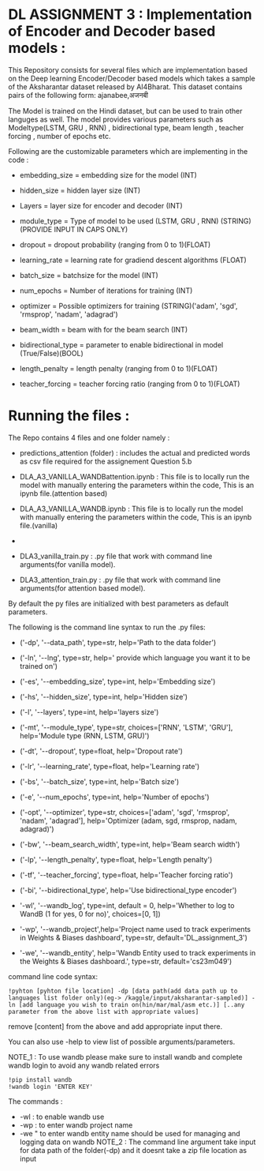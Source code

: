 # DL ASSIGNMENT 3 : Implementation of Encoder and Decoder based models :
This Repository consists for several files which are implementation based on the Deep learning Encoder/Decoder based models which takes a sample of the Aksharantar dataset released by AI4Bharat. This dataset contains pairs of the following form: ajanabee,अजनबी

The Model is trained on the Hindi dataset, but can be used to train other languges as well. The model provides various parameters such as Modeltype(LSTM, GRU , RNN) , bidirectional type, beam length , teacher forcing , number of epochs etc.

Following are the customizable parameters which are implementing in the code :

- embedding_size = embedding size for the model (INT)

- hidden_size = hidden layer size (INT)

- Layers = layer size for encoder and decoder (INT)

- module_type = Type of model to be used (LSTM, GRU , RNN) (STRING)(PROVIDE INPUT IN CAPS ONLY)

- dropout = dropout probability (ranging from 0 to 1)(FLOAT)

- learning_rate = learning rate for gradiend descent algorithms (FLOAT)

- batch_size = batchsize for the model (INT)

- num_epochs = Number of iterations for training (INT)

- optimizer = Possible optimizers for training (STRING)('adam', 'sgd', 'rmsprop', 'nadam', 'adagrad')

- beam_width = beam with for the beam search (INT)

- bidirectional_type = parameter to enable bidirectional in model (True/False)(BOOL)

- length_penalty = length penalty (ranging from 0 to 1)(FLOAT)

- teacher_forcing = teacher forcing ratio (ranging from 0 to 1)(FLOAT)


# Running the files :

The Repo contains 4 files and one folder namely :

- predictions_attention (folder) : includes the actual and predicted words as csv file required for the assignement Question 5.b

- DLA_A3_VANILLA_WANDBattention.ipynb : This file is to locally run the model with manually entering the parameters within the code, This is an ipynb file.(attention based)

- DLA_A3_VANILLA_WANDB.ipynb : This file is to locally run the model with manually entering the parameters within the code, This is an ipynb file.(vanilla)
- 
- DLA3_vanilla_train.py : .py file that work with command line arguments(for vanilla model).

- DLA3_attention_train.py : .py file that work with command line arguments(for attention based model).

By default the py files are initialized with best parameters as default parameters.

The following is the command line syntax to run the .py files:


- ('-dp', '--data_path', type=str, help='Path to the data folder')

- ('-ln', '--lng', type=str, help=' provide which language you want it to be trained on')

- ('-es', '--embedding_size', type=int, help='Embedding size')

- ('-hs', '--hidden_size', type=int, help='Hidden size')

- ('-l', '--layers', type=int,  help='layers size')

- ('-mt', '--module_type', type=str,  choices=['RNN', 'LSTM', 'GRU'], help='Module type (RNN, LSTM, GRU)')

- ('-dt', '--dropout', type=float,  help='Dropout rate')

- ('-lr', '--learning_rate', type=float,  help='Learning rate')

- ('-bs', '--batch_size', type=int, help='Batch size')

- ('-e', '--num_epochs', type=int,  help='Number of epochs')

- ('-opt', '--optimizer', type=str,  choices=['adam', 'sgd', 'rmsprop', 'nadam', 'adagrad'], help='Optimizer (adam, sgd, rmsprop, nadam, adagrad)')

- ('-bw', '--beam_search_width', type=int,  help='Beam search width')

- ('-lp', '--length_penalty', type=float,  help='Length penalty')

- ('-tf', '--teacher_forcing', type=float, help='Teacher forcing ratio')

- ('-bi', '--bidirectional_type', help='Use bidirectional_type encoder')

- '-wl', '--wandb_log', type=int, default = 0, help='Whether to log to WandB (1 for yes, 0 for no)', choices=[0, 1])

- '-wp', '--wandb_project',help='Project name used to track experiments in Weights & Biases dashboard', type=str, default='DL_assignment_3')

- '-we', '--wandb_entity', help='Wandb Entity used to track experiments in the Weights & Biases dashboard.', type=str, default='cs23m049')

command line code syntax:
```
!pyhton [pyhton file location] -dp [data path(add data path up to languages list folder only)(eg-> /kaggle/input/aksharantar-sampled)] -ln [add language you wish to train on(hin/mar/mal/asm etc.)] [..any parameter from the above list with appropriate values]
```
remove [content] from the above and add appropriate input there.

You can also use -help to view list of possible arguments/parameters.

NOTE_1 : To use wandb please make sure to install wandb and complete wandb login to avoid any wandb related errors

```
!pip install wandb
!wandb login 'ENTER KEY'
```

The commands :
- -wl : to enable wandb use
- -wp : to enter wandb project name
- -we " to enter wandb entity name
should be used for managing and logging data on wandb
NOTE_2 : The command line argument take input for data path of the folder(-dp) and it doesnt take a zip file location as input
